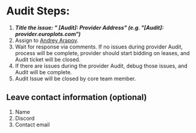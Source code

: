 
# Audit Steps:

1. ***Title the issue: " [Audit]: Provider Address" (e.g. "[Audit]: provider.europlots.com")*** 
2. Assign to [Andrey Arapov](https://github.com/andy108369).
3. Wait for response via comments. If no issues during provider Audit, process will be complete, provider should start bidding on leases, and Audit ticket will be closed.
4. If there are issues during the provider Audit, debug those issues, and Audit will be complete.
5. Audit Issue will be closed by core team member.


## Leave contact information (optional)
1. Name
2. Discord
3. Contact email

